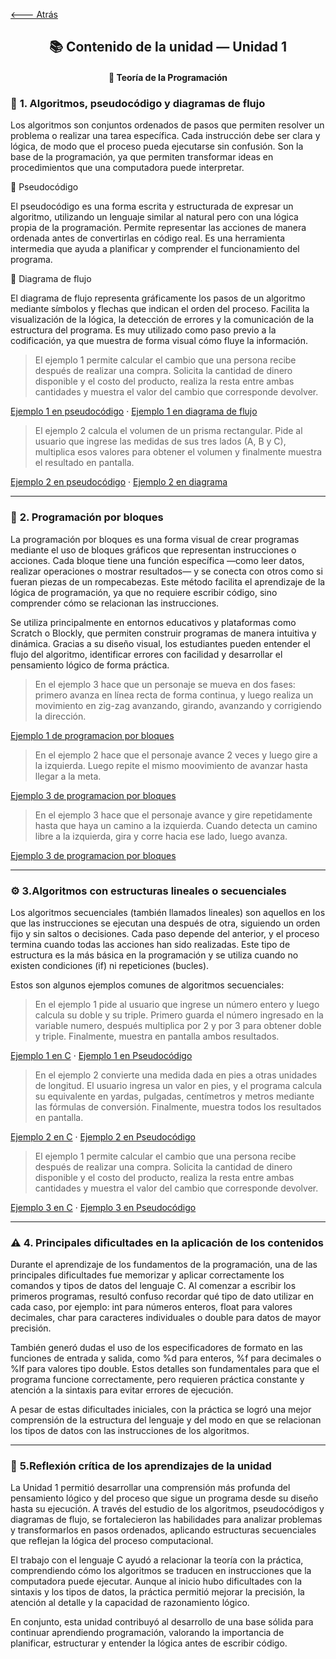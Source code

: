 [🡐 Atrás](Unidad1.md)

<div align="center">

<h2>📚 Contenido de la unidad — Unidad 1</h2>
<h4>📘 Teoría de la Programación</h4>

</div>

### 🧩 **1. Algoritmos, pseudocódigo y diagramas de flujo**

Los algoritmos son conjuntos ordenados de pasos que permiten resolver un problema o realizar una tarea específica.
Cada instrucción debe ser clara y lógica, de modo que el proceso pueda ejecutarse sin confusión.
Son la base de la programación, ya que permiten transformar ideas en procedimientos que una computadora puede interpretar.

🔹 Pseudocódigo

El pseudocódigo es una forma escrita y estructurada de expresar un algoritmo, utilizando un lenguaje similar al natural pero con una lógica propia de la programación.
Permite representar las acciones de manera ordenada antes de convertirlas en código real.
Es una herramienta intermedia que ayuda a planificar y comprender el funcionamiento del programa.

🔹 Diagrama de flujo

El diagrama de flujo representa gráficamente los pasos de un algoritmo mediante símbolos y flechas que indican el orden del proceso.
Facilita la visualización de la lógica, la detección de errores y la comunicación de la estructura del programa.
Es muy utilizado como paso previo a la codificación, ya que muestra de forma visual cómo fluye la información.

> El ejemplo 1 permite calcular el cambio que una persona recibe después de realizar una compra. Solicita la cantidad de dinero disponible y el costo del producto, realiza la resta entre ambas cantidades y muestra el valor del cambio que corresponde devolver.

[Ejemplo 1 en pseudocódigo](seis.psc) · [Ejemplo 1 en diagrama de flujo](seis.png)

> El ejemplo 2 calcula el volumen de un prisma rectangular. Pide al usuario que ingrese las medidas de sus tres lados (A, B y C), multiplica esos valores para obtener el volumen y finalmente muestra el resultado en pantalla.

[Ejemplo 2 en pseudocódigo](cinco.psc) · [Ejemplo 2 en diagrama](cinco.png)

---

### 🧱 **2. Programación por bloques**

La programación por bloques es una forma visual de crear programas mediante el uso de bloques gráficos que representan instrucciones o acciones.
Cada bloque tiene una función específica —como leer datos, realizar operaciones o mostrar resultados— y se conecta con otros como si fueran piezas de un rompecabezas.
Este método facilita el aprendizaje de la lógica de programación, ya que no requiere escribir código, sino comprender cómo se relacionan las instrucciones.

Se utiliza principalmente en entornos educativos y plataformas como Scratch o Blockly, que permiten construir programas de manera intuitiva y dinámica.
Gracias a su diseño visual, los estudiantes pueden entender el flujo del algoritmo, identificar errores con facilidad y desarrollar el pensamiento lógico de forma práctica.

> En el ejemplo 3 hace que un personaje se mueva en dos fases: primero avanza en línea recta de forma continua, y luego realiza un movimiento en zig-zag avanzando, girando, avanzando y corrigiendo la dirección.

[Ejemplo 1 de programacion por bloques](df1.png)

> En el ejemplo 2 hace que el personaje avance 2 veces y luego gire a la izquierda. Luego repite el mismo moovimiento de avanzar hasta llegar a la meta.

[Ejemplo 3 de programacion por bloques](df2.png)

> En el ejemplo 3 hace que el personaje avance y gire repetidamente hasta que haya un camino a la izquierda. Cuando detecta un camino libre a la izquierda, gira y corre hacia ese lado, luego avanza.

[Ejemplo 3 de programacion por bloques](df3.png)

---

### ⚙️ **3.Algoritmos con estructuras lineales o secuenciales**

Los algoritmos secuenciales (también llamados lineales) son aquellos en los que las instrucciones se ejecutan una después de otra, siguiendo un orden fijo y sin saltos o decisiones.
Cada paso depende del anterior, y el proceso termina cuando todas las acciones han sido realizadas.
Este tipo de estructura es la más básica en la programación y se utiliza cuando no existen condiciones (if) ni repeticiones (bucles).

Estos son algunos ejemplos comunes de algoritmos secuenciales:

> En el ejemplo 1 pide al usuario que ingrese un número entero y luego calcula su doble y su triple. Primero guarda el número ingresado en la variable numero, después multiplica por 2 y por 3 para obtener doble y triple. Finalmente, muestra en pantalla ambos resultados.

[Ejemplo 1 en C](ejercicio1.c) · [Ejemplo 1 en Pseudocódigo](ejercicio1.psc)

> En el ejemplo 2 convierte una medida dada en pies a otras unidades de longitud. El usuario ingresa un valor en pies, y el programa calcula su equivalente en yardas, pulgadas, centímetros y metros mediante las fórmulas de conversión. Finalmente, muestra todos los resultados en pantalla.

[Ejemplo 2 en C](ejercicio2.c) · [Ejemplo 2 en Pseudocódigo](ejercicio2.psc)

> El ejemplo 1 permite calcular el cambio que una persona recibe después de realizar una compra. Solicita la cantidad de dinero disponible y el costo del producto, realiza la resta entre ambas cantidades y muestra el valor del cambio que corresponde devolver.

[Ejemplo 3 en C](ejercicio3.c) · [Ejemplo 3 en Pseudocódigo](ejercicio3.psc)

---

### ⚠️ **4. Principales dificultades en la aplicación de los contenidos**

Durante el aprendizaje de los fundamentos de la programación, una de las principales dificultades fue memorizar y aplicar correctamente los comandos y tipos de datos del lenguaje C.
Al comenzar a escribir los primeros programas, resultó confuso recordar qué tipo de dato utilizar en cada caso, por ejemplo:
int para números enteros, float para valores decimales, char para caracteres individuales o double para datos de mayor precisión.

También generó dudas el uso de los especificadores de formato en las funciones de entrada y salida, como %d para enteros, %f para decimales o %lf para valores tipo double.
Estos detalles son fundamentales para que el programa funcione correctamente, pero requieren práctica constante y atención a la sintaxis para evitar errores de ejecución.

A pesar de estas dificultades iniciales, con la práctica se logró una mejor comprensión de la estructura del lenguaje y del modo en que se relacionan los tipos de datos con las instrucciones de los algoritmos.

---

### 💭 **5.Reflexión crítica de los aprendizajes de la unidad**

La Unidad 1 permitió desarrollar una comprensión más profunda del pensamiento lógico y del proceso que sigue un programa desde su diseño hasta su ejecución.
A través del estudio de los algoritmos, pseudocódigos y diagramas de flujo, se fortalecieron las habilidades para analizar problemas y transformarlos en pasos ordenados, aplicando estructuras secuenciales que reflejan la lógica del proceso computacional.

El trabajo con el lenguaje C ayudó a relacionar la teoría con la práctica, comprendiendo cómo los algoritmos se traducen en instrucciones que la computadora puede ejecutar.
Aunque al inicio hubo dificultades con la sintaxis y los tipos de datos, la práctica permitió mejorar la precisión, la atención al detalle y la capacidad de razonamiento lógico.

En conjunto, esta unidad contribuyó al desarrollo de una base sólida para continuar aprendiendo programación, valorando la importancia de planificar, estructurar y entender la lógica antes de escribir código.

